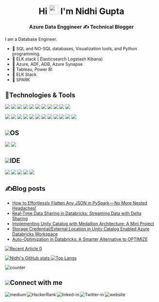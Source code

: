 <h1 align="center">Hi <img src="https://raw.githubusercontent.com/MartinHeinz/MartinHeinz/master/wave.gif" width="30"> I'm Nidhi Gupta </h1>
<h3 align="center">Azure Data Enggineer ✍️ Technical Blogger </h3>

I am a Database Engineer.
- 🔭 SQL and NO-SQL databases, Visualization tools, and Python programming.
- 🔭 ELK stack ( Elasticsearch Logstash Kibana) 
- 🔭 Azure, ADF, ADB, Azure Synapse 
- 🔭 Tableau, Power BI
- 🔭 ELK Stack 
- 🌱 SPARK 

## 🔧Technologies & Tools
![](https://img.shields.io/badge/SQL_DB-Postgresql-informational?style=flat&logo=<LOGO_NAME>&logoColor=white&color=2bbc8a) ![](https://img.shields.io/badge/SQL_DB-Mysql-informational?style=flat&logo=<LOGO_NAME>&logoColor=white&color=2bbc8a) ![](https://img.shields.io/badge/SQL_DB-SQLServer-informational?style=flat&logo=<LOGO_NAME>&logoColor=white&color=2bbc8a) ![](https://img.shields.io/badge/SQL_DB-Oracle-informational?style=flat&logo=<LOGO_NAME>&logoColor=white&color=2bbc8a)
 ![](https://img.shields.io/badge/NOSQL_DB-Mongo-informational?style=flat&logo=<LOGO_NAME>&logoColor=white&color=2bbc8a) ![](https://img.shields.io/badge/NOSQL_DB-Cassandra-informational?style=flat&logo=<LOGO_NAME>&logoColor=white&color=2bbc8a) ![](https://img.shields.io/badge/CloudDB-Snowflake-informational?style=flat&logo=<LOGO_NAME>&logoColor=white&color=2bbc8a) ![](https://img.shields.io/badge/Visualization_Tool-Tableau-informational?style=flat&logo=<LOGO_NAME>&logoColor=white&color=2bbc8a) ![](https://img.shields.io/badge/Visualization_Tool-PowerBI-informational?style=flat&logo=<LOGO_NAME>&logoColor=white&color=2bbc8a) ![](https://img.shields.io/badge/Visualization_Tool-Grafana-informational?style=flat&logo=<LOGO_NAME>&logoColor=white&color=2bbc8a) ![](https://img.shields.io/badge/Code-Python-informational?style=flat&logo=<LOGO_NAME>&logoColor=white&color=2bbc8a)
 
 ![](https://img.shields.io/badge/PostgreSQL-316192?style=for-the-badge&logo=postgresql&logoColor=white)  ![](https://img.shields.io/badge/MySQL-00000F?style=for-the-badge&logo=mysql&logoColor=white)  ![](https://img.shields.io/badge/Microsoft%20SQL%20Sever-CC2927?style=for-the-badge&logo=microsoft%20sql%20server&logoColor=white)
 ![](https://img.shields.io/badge/MongoDB-4EA94B?style=for-the-badge&logo=mongodb&logoColor=white)  ![](https://img.shields.io/badge/Cassandra-1287B1?style=for-the-badge&logo=apache%20cassandra&logoColor=white)  ![](https://img.shields.io/badge/redis-%23DD0031.svg?&style=for-the-badge&logo=redis&logoColor=white)
 ![](https://img.shields.io/badge/Grafana-F2F4F9?style=for-the-badge&logo=grafana&logoColor=orange&labelColor=F2F4F9) ![](https://img.shields.io/badge/Jupyter-F37626.svg?&style=for-the-badge&logo=Jupyter&logoColor=white)  ![](https://img.shields.io/badge/Django-092E20?style=for-the-badge&logo=django&logoColor=green) ![](https://img.shields.io/badge/Git-F05032?style=for-the-badge&logo=git&logoColor=white)  ![](https://img.shields.io/badge/PowerBI-F2C811?style=for-the-badge&logo=Power%20BI&logoColor=white)  ![](https://img.shields.io/badge/Kibana-005571?style=for-the-badge&logo=Kibana&logoColor=whit)
 
## <img src="https://img.icons8.com/ios/50/000000/operating-system.png"/>OS
![](https://img.shields.io/badge/Ubuntu-E95420?style=for-the-badge&logo=ubuntu&logoColor=white) ![](https://img.shields.io/badge/Windows_XP-003399?style=for-the-badge&logo=windows-xp&logoColor=white)

## <img src="https://img.icons8.com/fluency-systems-regular/48/000000/identification-documents.png"/>IDE
![](https://img.shields.io/badge/Visual_Studio_Code-0078D4?style=for-the-badge&logo=visual%20studio%20code&logoColor=white) ![](https://img.shields.io/badge/Visual_Studio-5C2D91?style=for-the-badge&logo=visual%20studio&logoColor=white) ![](https://img.shields.io/badge/sublime_text-%23575757.svg?&style=for-the-badge&logo=sublime-text&logoColor=important)
![](https://img.shields.io/badge/Notepad++-90E59A.svg?style=for-the-badge&logo=notepad%2B%2B&logoColor=black) ![](https://img.shields.io/badge/PyCharm-000000.svg?&style=for-the-badge&logo=PyCharm&logoColor=white)
 
## ✍Blog posts
<!-- BLOG-POST-LIST:START -->
- [How to Effortlessly Flatten Any JSON in PySpark — No More Nested Headaches!](https://nidhig631.medium.com/how-to-effortlessly-flatten-any-json-in-pyspark-no-more-nested-headaches-60a30bd36bb1?source=rss-114a44c68324------2)
- [Real-Time Data Sharing in Databricks: Streaming Data with Delta Sharing](https://nidhig631.medium.com/real-time-data-sharing-in-databricks-streaming-data-with-delta-sharing-966f2b966871?source=rss-114a44c68324------2)
- [Implementing Unity Catalog with Medallion Architecture: A Mini Project](https://medium.com/analytics-vidhya/implementing-unity-catalog-with-medallion-architecture-a-mini-project-87bad6e30bce?source=rss-114a44c68324------2)
- [Storage Credential/External Location in Unity Catalog Enabled Azure Databricks Workspace](https://nidhig631.medium.com/storage-credential-external-location-in-unity-catalog-enabled-azure-databricks-workspace-eec76ae28072?source=rss-114a44c68324------2)
- [Auto-Optimization in Databricks: A Smarter Alternative to OPTIMIZE](https://nidhig631.medium.com/auto-optimization-in-databricks-a-smarter-alternative-to-optimize-6a0fc4f123bd?source=rss-114a44c68324------2)
<!-- BLOG-POST-LIST:END -->

<a target="_blank" href="https://github-readme-medium-recent-article.vercel.app/medium/@imantumorang/0"><img src="https://github-readme-medium-recent-article.vercel.app/medium/@nidhig631/0" alt="Recent Article 0"> 


![Nidhi's GitHub stats](https://github-readme-stats.vercel.app/api?username=Nidhig631&show_icons=true&theme=radical) [![Top Langs](https://github-readme-stats.vercel.app/api/top-langs/?username=Nidhig631&layout=compact)](https://github.com/Nidhig631/github-readme-stats)

![counter](https://enbbnn1a3vs8ksj.m.pipedream.net)

## <img src="https://user-images.githubusercontent.com/47362011/131351706-42d0f506-f7ba-4faf-b9f8-960b48899f6e.png"/>Connect with me
[<img align="left" alt="medium" src="https://img.shields.io/badge/medium-%2312100E.svg?&style=for-the-badge&logo=medium&logoColor=white" />](https://nidhig631.medium.com)
[<img align="left" alt="HackerRank" src="https://img.shields.io/badge/-Hackerrank-2EC866?style=for-the-badge&logo=HackerRank&logoColor=white" />](https://www.hackerrank.com/nidhig631)
[<img align="left" alt="linked-in" src="https://img.shields.io/badge/linkedin-%230077B5.svg?&style=for-the-badge&logo=linkedin&logoColor=white" />](https://www.linkedin.com/in/nidhig631)
[<img align="left" alt="Twitter-in" src="https://img.shields.io/badge/twitter-%230077B5.svg?&style=for-the-badge&logo=twitter&logoColor=white" />](https://twitter.com/NidhiGu74193759)
[<img align="left" alt="website" src="https://img.shields.io/badge/website-%2312100E.svg?&style=for-the-badge&logo=website&logoColor=white"/>](https://nidhig631.github.io/Portfolio_website/)



